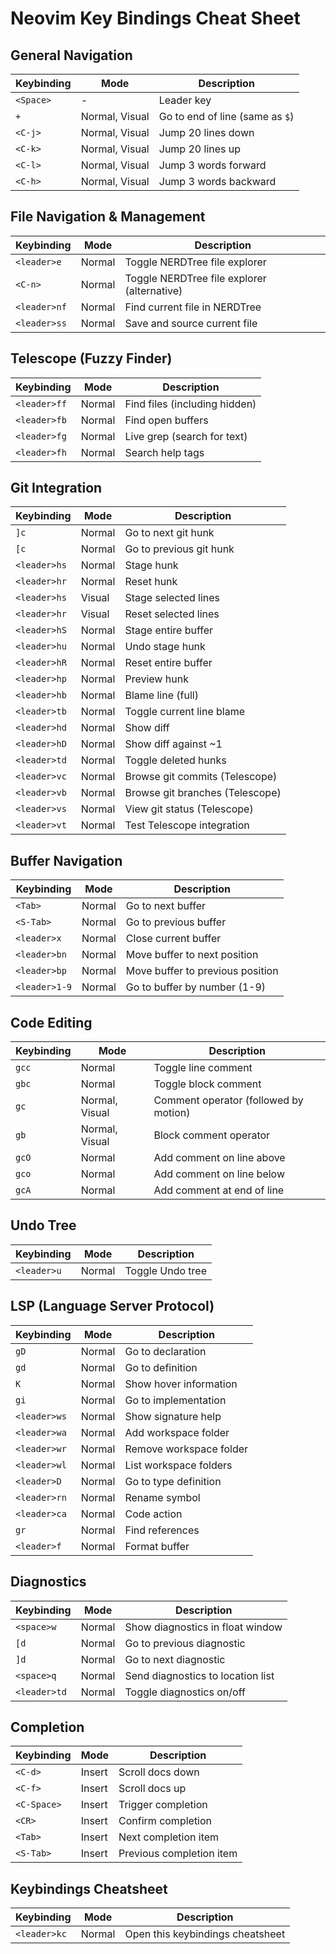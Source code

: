 # Neovim Key Bindings Cheat Sheet

## General Navigation
| Keybinding | Mode | Description |
|------------|------|-------------|
| `<Space>` | - | Leader key |
| `+` | Normal, Visual | Go to end of line (same as `$`) |
| `<C-j>` | Normal, Visual | Jump 20 lines down |
| `<C-k>` | Normal, Visual | Jump 20 lines up |
| `<C-l>` | Normal, Visual | Jump 3 words forward |
| `<C-h>` | Normal, Visual | Jump 3 words backward |

## File Navigation & Management
| Keybinding | Mode | Description |
|------------|------|-------------|
| `<leader>e` | Normal | Toggle NERDTree file explorer |
| `<C-n>` | Normal | Toggle NERDTree file explorer (alternative) |
| `<leader>nf` | Normal | Find current file in NERDTree |
| `<leader>ss` | Normal | Save and source current file |

## Telescope (Fuzzy Finder)
| Keybinding | Mode | Description |
|------------|------|-------------|
| `<leader>ff` | Normal | Find files (including hidden) |
| `<leader>fb` | Normal | Find open buffers |
| `<leader>fg` | Normal | Live grep (search for text) |
| `<leader>fh` | Normal | Search help tags |

## Git Integration
| Keybinding | Mode | Description |
|------------|------|-------------|
| `]c` | Normal | Go to next git hunk |
| `[c` | Normal | Go to previous git hunk |
| `<leader>hs` | Normal | Stage hunk |
| `<leader>hr` | Normal | Reset hunk |
| `<leader>hs` | Visual | Stage selected lines |
| `<leader>hr` | Visual | Reset selected lines |
| `<leader>hS` | Normal | Stage entire buffer |
| `<leader>hu` | Normal | Undo stage hunk |
| `<leader>hR` | Normal | Reset entire buffer |
| `<leader>hp` | Normal | Preview hunk |
| `<leader>hb` | Normal | Blame line (full) |
| `<leader>tb` | Normal | Toggle current line blame |
| `<leader>hd` | Normal | Show diff |
| `<leader>hD` | Normal | Show diff against ~1 |
| `<leader>td` | Normal | Toggle deleted hunks |
| `<leader>vc` | Normal | Browse git commits (Telescope) |
| `<leader>vb` | Normal | Browse git branches (Telescope) |
| `<leader>vs` | Normal | View git status (Telescope) |
| `<leader>vt` | Normal | Test Telescope integration |

## Buffer Navigation
| Keybinding | Mode | Description |
|------------|------|-------------|
| `<Tab>` | Normal | Go to next buffer |
| `<S-Tab>` | Normal | Go to previous buffer |
| `<leader>x` | Normal | Close current buffer |
| `<leader>bn` | Normal | Move buffer to next position |
| `<leader>bp` | Normal | Move buffer to previous position |
| `<leader>1-9` | Normal | Go to buffer by number (1-9) |

## Code Editing
| Keybinding | Mode | Description |
|------------|------|-------------|
| `gcc` | Normal | Toggle line comment |
| `gbc` | Normal | Toggle block comment |
| `gc` | Normal, Visual | Comment operator (followed by motion) |
| `gb` | Normal, Visual | Block comment operator |
| `gcO` | Normal | Add comment on line above |
| `gco` | Normal | Add comment on line below |
| `gcA` | Normal | Add comment at end of line |

## Undo Tree
| Keybinding | Mode | Description |
|------------|------|-------------|
| `<leader>u` | Normal | Toggle Undo tree |

## LSP (Language Server Protocol)
| Keybinding | Mode | Description |
|------------|------|-------------|
| `gD` | Normal | Go to declaration |
| `gd` | Normal | Go to definition |
| `K` | Normal | Show hover information |
| `gi` | Normal | Go to implementation |
| `<leader>ws` | Normal | Show signature help |
| `<leader>wa` | Normal | Add workspace folder |
| `<leader>wr` | Normal | Remove workspace folder |
| `<leader>wl` | Normal | List workspace folders |
| `<leader>D` | Normal | Go to type definition |
| `<leader>rn` | Normal | Rename symbol |
| `<leader>ca` | Normal | Code action |
| `gr` | Normal | Find references |
| `<leader>f` | Normal | Format buffer |

## Diagnostics
| Keybinding | Mode | Description |
|------------|------|-------------|
| `<space>w` | Normal | Show diagnostics in float window |
| `[d` | Normal | Go to previous diagnostic |
| `]d` | Normal | Go to next diagnostic |
| `<space>q` | Normal | Send diagnostics to location list |
| `<leader>td` | Normal | Toggle diagnostics on/off |

## Completion
| Keybinding | Mode | Description |
|------------|------|-------------|
| `<C-d>` | Insert | Scroll docs down |
| `<C-f>` | Insert | Scroll docs up |
| `<C-Space>` | Insert | Trigger completion |
| `<CR>` | Insert | Confirm completion |
| `<Tab>` | Insert | Next completion item |
| `<S-Tab>` | Insert | Previous completion item |

## Keybindings Cheatsheet
| Keybinding | Mode | Description |
|------------|------|-------------|
| `<leader>kc` | Normal | Open this keybindings cheatsheet |